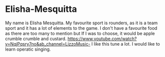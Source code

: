 # Elisha-Mesquitta
My name is Elisha Mesquitta.
My favourite sport is rounders, as it is a team sport and it has a lot of elements to the game.
I don't have a favourite food as there are too many to mention but If I was to choose, it would be apple crumble crumble and custard.
https://www.youtube.com/watch?v=NqjPqsry7no&ab_channel=LizzoMusic- I like this tune a lot.
I would like to learn operatic singing.